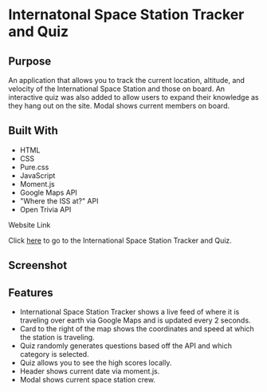 # Internatonal Space Station Tracker and Quiz

## Purpose

An application that allows you to track the current location, altitude, and velocity of the International Space Station and those on board.  An interactive quiz was also added to allow users to expand their knowledge as they hang out on the site.  Modal shows current members on board.

## Built With

- HTML
- CSS
- Pure.css
- JavaScript
- Moment.js
- Google Maps API
- "Where the ISS at?" API
- Open Trivia API

Website Link

Click [here](https://marksherm04.github.io/weather-dashboard-pro/) to go to the International Space Station Tracker and Quiz.

## Screenshot

## Features
- International Space Station Tracker shows a live feed of where it is traveling over earth via Google Maps and is updated every 2 seconds.
- Card to the right of the map shows the coordinates and speed at which the station is traveling.
- Quiz randomly generates questions based off the API and which category is selected.
- Quiz allows you to see the high scores locally.
- Header shows current date via moment.js.
- Modal shows current space station crew.